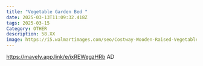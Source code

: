 ```yaml
---
title: "Vegetable Garden Bed "
date: 2025-03-13T11:09:32.418Z
tags: 2025-03-15
Category: OTHER
description: 58.XX
image: https://i5.walmartimages.com/seo/Costway-Wooden-Raised-Vegetable-Garden-Bed-Elevated-Grow-Vegetable-Planter-Natural_783c9336-6e09-46d5-9e03-7aa73f62d928.8e97da95706dc5b8fc729d97503f7666.jpeg?odnHeight=640&odnWidth=640&odnBg=FFFFFF
---
```

https://mavely.app.link/e/ixREWegzHRb   AD